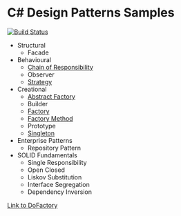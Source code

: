 # C# Design Patterns Samples

[![Build Status](https://travis-ci.org/tailangp/DesignPatterns.svg?branch=master)](https://travis-ci.org/tailangp/DesignPatterns)

* Structural
  * Facade
* Behavioural
  * [Chain of Responsibility](https://github.com/tailangp/DesignPatterns/blob/master/ChainOfResponsibility/Defination.md)
  * Observer
  * [Strategy](https://github.com/tailangp/DesignPatterns/blob/master/Strategy/Defination.md)
* Creational
  * [Abstract Factory](https://github.com/tailangp/DesignPatterns/blob/master/AbstractFactory/Defination.md)
  * Builder
  * [Factory](https://github.com/tailangp/DesignPatterns/blob/master/Factory/Defination.md)
  * [Factory Method](https://github.com/tailangp/DesignPatterns/blob/master/FactoryMethod/Defination.md)
  * Prototype
  * [Singleton](https://github.com/tailangp/DesignPatterns/blob/master/Singleton/Defination.md)
* Enterprise Patterns
  * Repository Pattern
* SOLID Fundamentals
  * Single Responsibility
  * Open Closed
  * Liskov Substitution
  * Interface Segregation
  * Dependency Inversion

[Link to DoFactory](http://www.dofactory.com/net/design-patterns)

 

